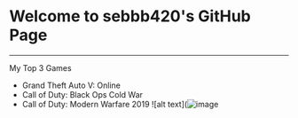 # Welcome to sebbb420's GitHub Page
---
My Top 3 Games
- Grand Theft Auto V: Online
- Call of Duty: Black Ops Cold War
- Call of Duty: Modern Warfare 2019 
![alt text](![image](https://user-images.githubusercontent.com/118144889/202070545-861bbde2-b657-4d91-8e38-db2f6ddbd196.png)
